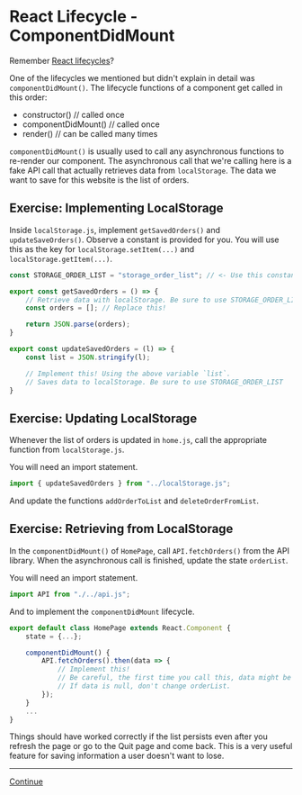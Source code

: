 # React Lifecycle - ComponentDidMount

Remember [React lifecycles](./05_react_lifecycles.md)?

One of the lifecycles we mentioned but didn't explain in detail was `componentDidMount()`. The lifecycle functions of a component get called in this order:

- constructor()         // called once
- componentDidMount()   // called once
- render()              // can be called many times

`componentDidMount()` is usually used to call any asynchronous functions to re-render our component. The asynchronous call that we're calling here is a fake API call that actually retrieves data from `localStorage`. The data we want to save for this website is the list of orders.

## Exercise: Implementing LocalStorage

Inside `localStorage.js`, implement `getSavedOrders()` and `updateSaveOrders()`. Observe a constant is provided for you. You will use this as the key for `localStorage.setItem(...)` and `localStorage.getItem(...)`.

```javascript
const STORAGE_ORDER_LIST = "storage_order_list"; // <- Use this constant!

export const getSavedOrders = () => {
    // Retrieve data with localStorage. Be sure to use STORAGE_ORDER_LIST
    const orders = []; // Replace this!

    return JSON.parse(orders);
}

export const updateSavedOrders = (l) => {
    const list = JSON.stringify(l);

    // Implement this! Using the above variable `list`.
    // Saves data to localStorage. Be sure to use STORAGE_ORDER_LIST
}
```

## Exercise: Updating LocalStorage

Whenever the list of orders is updated in `home.js`, call the appropriate function from `localStorage.js`.

You will need an import statement.

```javascript
import { updateSavedOrders } from "../localStorage.js";
```

And update the functions `addOrderToList` and `deleteOrderFromList`.

## Exercise: Retrieving from LocalStorage

In the `componentDidMount()` of `HomePage`, call `API.fetchOrders()` from the API library. When the asynchronous call is finished, update the state `orderList`.

You will need an import statement.

```javascript
import API from "./../api.js";
```

And to implement the `componentDidMount` lifecycle.

```javascript
export default class HomePage extends React.Component {
    state = {...};

    componentDidMount() {
        API.fetchOrders().then(data => {
            // Implement this!
            // Be careful, the first time you call this, data might be null.
            // If data is null, don't change orderList.
        });
    }
    ...
}
```

Things should have worked correctly if the list persists even after you refresh the page or go to the Quit page and come back. This is a very useful feature for saving information a user doesn't want to lose.

---

[Continue](./17_loading_screen.md)